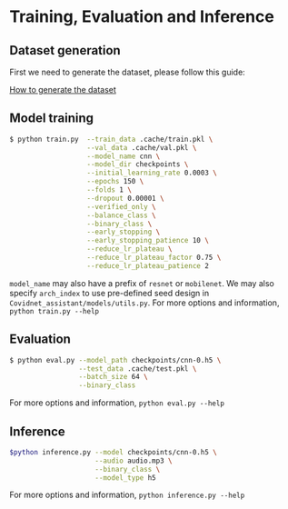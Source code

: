 # Training, Evaluation and Inference

## Dataset generation
First we need to generate the dataset, please follow this guide:

[How to generate the dataset](dataset.md)

## Model training
```bash
$ python train.py  --train_data .cache/train.pkl \
                   --val_data .cache/val.pkl \
                   --model_name cnn \
                   --model_dir checkpoints \
                   --initial_learning_rate 0.0003 \
                   --epochs 150 \
                   --folds 1 \
                   --dropout 0.00001 \
                   --verified_only \
                   --balance_class \
                   --binary_class \
                   --early_stopping \
                   --early_stopping_patience 10 \
                   --reduce_lr_plateau \
                   --reduce_lr_plateau_factor 0.75 \
                   --reduce_lr_plateau_patience 2
```
`model_name` may also have a prefix of `resnet` or `mobilenet`.
We may also specify `arch_index` to use pre-defined seed design in `Covidnet_assistant/models/utils.py`.
For more options and information, `python train.py --help`

## Evaluation
```bash
$ python eval.py --model_path checkpoints/cnn-0.h5 \
                 --test_data .cache/test.pkl \
                 --batch_size 64 \
                 --binary_class
```
For more options and information, `python eval.py --help`

## Inference
```bash
$python inference.py --model checkpoints/cnn-0.h5 \
                     --audio audio.mp3 \
                     --binary_class \
                     --model_type h5
```
For more options and information, `python inference.py --help`
